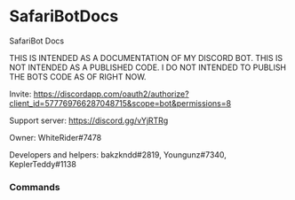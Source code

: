# SafariBotDocs
SafariBot Docs

THIS IS INTENDED AS A DOCUMENTATION OF MY DISCORD BOT. THIS IS NOT INTENDED AS A PUBLISHED CODE. I DO NOT INTENDED TO PUBLISH THE BOTS CODE AS OF RIGHT NOW.

Invite: https://discordapp.com/oauth2/authorize?client_id=577769766287048715&scope=bot&permissions=8

Support server: https://discord.gg/vYjRTRg

Owner: WhiteRider#7478

Developers and helpers: bakzkndd#2819, Youngunz#7340, KeplerTeddy#1138

### Commands

